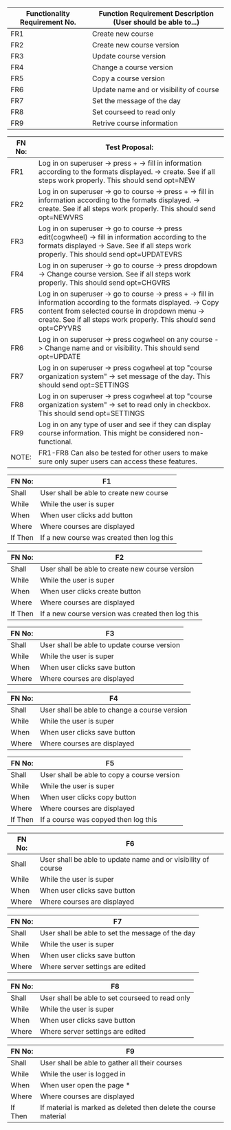 | Functionality Requirement No. | Function Requirement Description (User should be able to...) |
 | --- | --- |
 | FR1 | Create new course |
 | FR2 | Create new course version |
 | FR3 | Update course version |
 | FR4 | Change a course version |
 | FR5 | Copy a course version |
 | FR6 | Update name and or visibility of course |
 | FR7 | Set the message of the day |
 | FR8 | Set courseed to read only |
 | FR9 | Retrive course information |
 
 | FN No: | Test Proposal: |
 | --- | --- |
 | FR1 | Log in on superuser -> press + -> fill in information according to the formats displayed. -> create. See if all steps work properly. This should send opt=NEW |
 | FR2 | Log in on superuser -> go to course -> press + -> fill in information according to the formats displayed. -> create. See if all steps work properly. This should send opt=NEWVRS |
 | FR3 | Log in on superuser -> go to course -> press edit(cogwheel) -> fill in information according to the formats displayed -> Save. See if all steps work properly. This should send opt=UPDATEVRS |
 | FR4 | Log in on superuser -> go to course -> press dropdown -> Change course version. See if all steps work properly. This should send opt=CHGVRS |
 | FR5 | Log in on superuser -> go to course -> press + -> fill in information according to the formats displayed. -> Copy content from selected course in dropdown menu -> create. See if all steps work properly. This should send opt=CPYVRS |
 | FR6 | Log in on superuser -> press cogwheel on any course -> Change name and or visibility. This should send opt=UPDATE |
 | FR7 | Log in on superuser -> press cogwheel at top "course organization system" -> set message of the day. This should send opt=SETTINGS |
 | FR8 | Log in on superuser -> press cogwheel at top "course organization system" -> set to read only in checkbox. This should send opt=SETTINGS |
 | FR9 | Log in on any type of user and see if they can display course information. This might be considered non-functional. |
 | NOTE: | FR1-FR8 Can also be tested for other users to make sure only super users can access these features. |

 | FN No: | F1 |
 | --- | --- |
 | Shall | User shall be able to create new course |
 | While | While the user is super |
 | When | When user clicks add button |
 | Where | Where courses are displayed |
 | If Then | If a new course was created then log this |
 
 | FN No: | F2 |
 | --- | --- |
 | Shall | User shall be able to create new course version |
 | While | While the user is super |
 | When | When user clicks create button |
 | Where | Where courses are displayed |
 | If Then | If a new course version was created then log this |
 
 | FN No: | F3 |
 | --- | --- |
 | Shall | User shall be able to update course version |
 | While | While the user is super |
 | When | When user clicks save button |
 | Where | Where courses are displayed |
 
 | FN No: | F4 |
 | --- | --- |
 | Shall | User shall be able to change a course version |
 | While | While the user is super |
 | When | When user clicks save button |
 | Where | Where courses are displayed |
 
 | FN No: | F5 |
 | --- | --- |
 | Shall | User shall be able to copy a course version |
 | While | While the user is super |
 | When | When user clicks copy button |
 | Where | Where courses are displayed |
 | If Then | If a course was copyed then log this |
 
 | FN No: | F6 |
 | --- | --- |
 | Shall | User shall be able to update name and or visibility of course |
 | While | While the user is super |
 | When | When user clicks save button |
 | Where | Where courses are displayed |
 
 | FN No: | F7 |
 | --- | --- |
 | Shall | User shall be able to set the message of the day |
 | While | While the user is super |
 | When | When user clicks save button |
 | Where | Where server settings are edited |
 
 | FN No: | F8 |
 | --- | --- |
 | Shall | User shall be able to set courseed to read only |
 | While | While the user is super |
 | When | When user clicks save button |
 | Where | Where server settings are edited |
 
 | FN No: | F9 |
 | --- | --- |
 | Shall | User shall be able to gather all their courses |
 | While | While the user is logged in |
 | When | When user open the page * |
 | Where | Where courses are displayed |
 | If Then | If material is marked as deleted then delete the course material |
 
 
